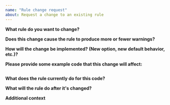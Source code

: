 ```yaml
---
name: "Rule change request"
about: Request a change to an existing rule
---
```


<!--
  Before proposing rule changes, please make sure it hasn't been posted already.
  You can see all open propositions here:
  https://github.com/kdujs/eslint-plugin-kdu/issues?q=is%3Aopen+is%3Aissue+label%3A%22new+rule+proposition%22
-->

**What rule do you want to change?**

**Does this change cause the rule to produce more or fewer warnings?**

**How will the change be implemented? (New option, new default behavior, etc.)?**

**Please provide some example code that this change will affect:**

<!-- Put your code examples here -->
```kdu

```

**What does the rule currently do for this code?**

**What will the rule do after it's changed?**

**Additional context**
<!-- Add any other context or screenshots about the feature request here. -->

